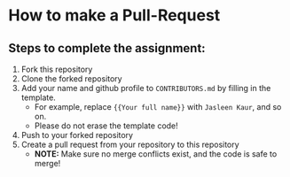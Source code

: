 # How to make a Pull-Request

## Steps to complete the assignment:

1. Fork this repository  
2. Clone the forked repository  
3. Add your name and github profile to `CONTRIBUTORS.md` by filling in the template.  
   - For example, replace `{{Your full name}}` with `Jasleen Kaur`, and so on.  
   - Please do not erase the template code!  
4. Push to your forked repository  
5. Create a pull request from your repository to this repository  
   - **NOTE:** Make sure no merge conflicts exist, and the code is safe to merge!

